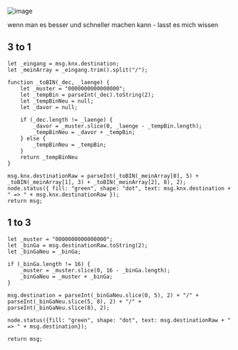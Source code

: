 ![image](https://user-images.githubusercontent.com/44277174/217163827-05802995-d4d1-4550-8ba8-8cc6dba38717.png)

wenn man es besser und schneller machen kann - lasst es mich wissen


## 3 to 1

```
let _eingang = msg.knx.destination;
let _meinArray = _eingang.trim().split("/");

function _toBIN(_dec, _laenge) {
    let _muster = "0000000000000000";
    let _tempBin = parseInt(_dec).toString(2);
    let _tempBinNeu = null;
    let _davor = null;

    if (_dec.length != _laenge) {
        _davor = _muster.slice(0, _laenge - _tempBin.length);
        _tempBinNeu = _davor + _tempBin;
    } else {
        _tempBinNeu = _tempBin;
    }
    return _tempBinNeu
}

msg.knx.destinationRaw = parseInt(_toBIN(_meinArray[0], 5) + _toBIN(_meinArray[1], 3) + _toBIN(_meinArray[2], 8), 2);
node.status({ fill: "green", shape: "dot", text: msg.knx.destination + " => " + msg.knx.destinationRaw });
return msg;    
```

## 1 to 3

```
let _muster = "0000000000000000";
let _binGa = msg.destinationRaw.toString(2);
let _binGaNeu = _binGa;

if (_binGa.length != 16) {
    _muster = _muster.slice(0, 16 - _binGa.length);
    _binGaNeu = _muster + _binGa;
} 

msg.destination = parseInt(_binGaNeu.slice(0, 5), 2) + "/" + parseInt(_binGaNeu.slice(5, 8), 2) + "/" + parseInt(_binGaNeu.slice(8), 2);

node.status({fill: "green", shape: "dot", text: msg.destinationRaw + " => " + msg.destination});

return msg;
```
